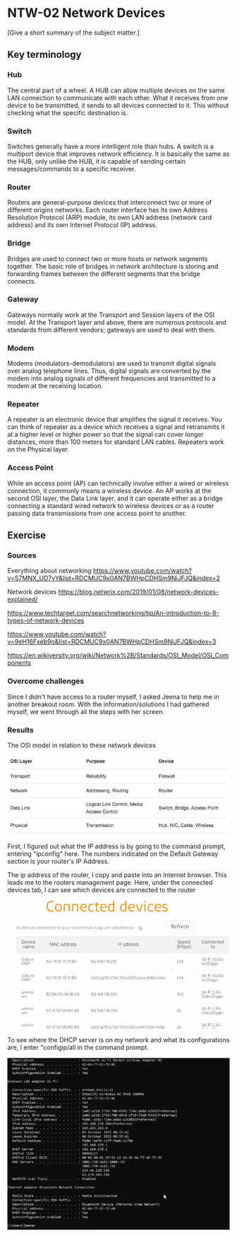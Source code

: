 # NTW-02 Network Devices
[Give a short summary of the subject matter.]

## Key terminology
### Hub
The central part of a wheel. A HUB can allow multiple devices on the same LAN connection to communicate with each other. What it receives from one device to be transmitted, it sends to all devices connected to it. This without checking what the specific destination is.

### Switch
Switches generally have a more intelligent role than hubs. A switch is a multiport device that improves network efficiency. It is basically the same as the HUB, only unlike the HUB, it is capable of sending certain messages/commands to a specific receiver.

### Router
Routers are general-purpose devices that interconnect two or more of different origins networks.
Each router interface has its own Address Resolution Protocol (ARP) module, its own LAN address (network card address) and its own Internet Protocol (IP) address.

### Bridge
Bridges are used to connect two or more hosts or network segments together. The basic role of bridges in network architecture is storing and forwarding frames between the different segments that the bridge connects.

### Gateway
Gateways normally work at the Transport and Session layers of the OSI model. At the Transport layer and above, there are numerous protocols and standards from different vendors; gateways are used to deal with them. 

### Modem
Modems (modulators-demodulators) are used to transmit digital signals over analog telephone lines. Thus, digital signals are converted by the modem into analog signals of different frequencies and transmitted to a modem at the receiving location.

### Repeater
A repeater is an electronic device that amplifies the signal it receives. You can think of repeater as a device which receives a signal and retransmits it at a higher level or higher power so that the signal can cover longer distances, more than 100 meters for standard LAN cables. Repeaters work on the Physical layer.

### Access Point
While an access point (AP) can technically involve either a wired or wireless connection, it commonly means a wireless device. An AP works at the second OSI layer, the Data Link layer, and it can operate either as a bridge connecting a standard wired network to wireless devices or as a router passing data transmissions from one access point to another.

## Exercise
### Sources
Everything about networking
https://www.youtube.com/watch?v=S7MNX_UD7vY&list=RDCMUC9x0AN7BWHpCDHSm9NiJFJQ&index=2

Network devices
https://blog.netwrix.com/2019/01/08/network-devices-explained/

https://www.techtarget.com/searchnetworking/tip/An-introduction-to-8-types-of-network-devices

https://www.youtube.com/watch?v=9eH16Fxeb9o&list=RDCMUC9x0AN7BWHpCDHSm9NiJFJQ&index=3

https://en.wikiversity.org/wiki/Network%2B/Standards/OSI_Model/OSI_Components

### Overcome challenges
Since I didn't have access to a router myself, I asked Jeena to help me in another breakout room. With the information/solutions I had gathered myself, we went through all the steps with her screen.

### Results
The OSI model in relation to these network devices

![new](https://github.com/Techgrounds-Cloud-9/cloud-9-hansbreukelman/blob/19a751ba531b0ed56e62f64454694661e2c0cf67/00_includes/Week%202/NTW-02%20OSI%20model%20dev.png)

First, I figured out what the IP address is by going to the command prompt, entering "ipconfig" here. The numbers indicated on the Default Gateway section is your router's IP Address.

The ip address of the router, I copy and paste into an Internet browser. This leads me to the routers management page. Here, under the connected devices tab, I can see which devices are connected to the router

![ret](https://github.com/Techgrounds-Cloud-9/cloud-9-hansbreukelman/blob/e7848e7673253fb910491ffab6b7d7d5db62bd7e/00_includes/Week%202/NTW-02%20Con%20dev.png)

To see where the DHCP server is on my network and what its configurations are, I enter "configip/all in the command prompt.

![gt](https://github.com/Techgrounds-Cloud-9/cloud-9-hansbreukelman/blob/e7848e7673253fb910491ffab6b7d7d5db62bd7e/00_includes/Week%202/NTW-02%20DHCP.png)

